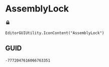 # AssemblyLock
![](/img/AssemblyLock.png)

``` CSharp
EditorGUIUtility.IconContent("AssemblyLock")
```
## GUID
```
-7772047616066763351
```
